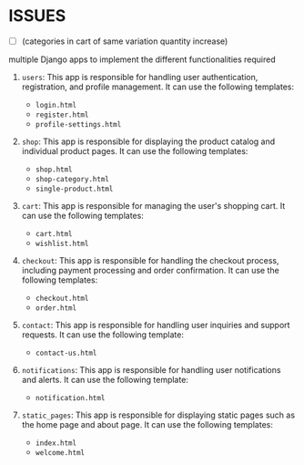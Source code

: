 # ISSUES 
- [ ] (categories in cart of same variation quantity increase)














multiple Django apps to implement the different functionalities required

1. `users`: This app is responsible for handling user authentication, registration, and profile management. It can use the following templates:
   - `login.html`
   - `register.html`
   - `profile-settings.html`

2. `shop`: This app is responsible for displaying the product catalog and individual product pages. It can use the following templates:
   - `shop.html`
   - `shop-category.html`
   - `single-product.html`

3. `cart`: This app is responsible for managing the user's shopping cart. It can use the following templates:
   - `cart.html`
   - `wishlist.html`

4. `checkout`: This app is responsible for handling the checkout process, including payment processing and order confirmation. It can use the following templates:
   - `checkout.html`
   - `order.html`

5. `contact`: This app is responsible for handling user inquiries and support requests. It can use the following template:
   - `contact-us.html`

6. `notifications`: This app is responsible for handling user notifications and alerts. It can use the following template:
   - `notification.html`

7. `static_pages`: This app is responsible for displaying static pages such as the home page and about page. It can use the following templates:
   - `index.html`
   - `welcome.html`
